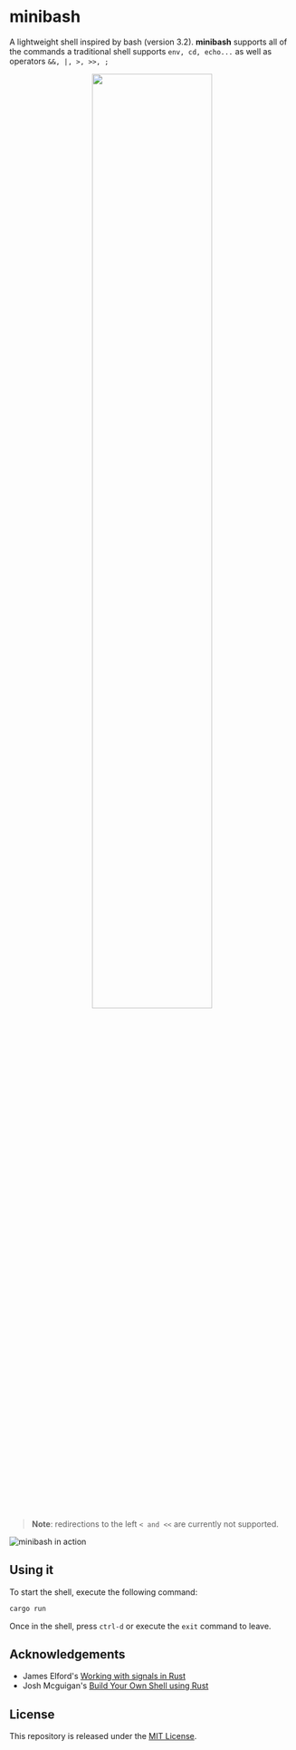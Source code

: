 # minibash

A lightweight shell inspired by bash (version 3.2). **minibash** supports all of the commands a traditional shell supports `env, cd, echo...` as well as operators `&&, |, >, >>, ;`

<p align="center">
<img src="https://media.giphy.com/media/P6qPAAW7jX5guAHcws/giphy.gif" width="65%" />
</p>

> **Note**: redirections to the left `< and <<` are currently not supported.

![minibash in action](https://gfycat.com/offbeatbraveblackwidowspider)

## Using it
To start the shell, execute the following command:
```bash
cargo run
```

Once in the shell, press `ctrl-d` or execute the `exit` command to leave.

## Acknowledgements

- James Elford's [Working with signals in Rust](https://www.jameselford.com/blog/working-with-signals-in-rust-pt1-whats-a-signal/)
- Josh Mcguigan's [Build Your Own Shell using Rust](https://www.joshmcguigan.com/blog/build-your-own-shell-rust/)

## License

This repository is released under the [MIT License](https://github.com/maxdesalle/minibash/blob/main/LICENSE).
